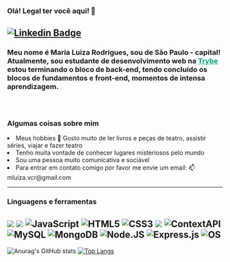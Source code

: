 ### Olá! Legal ter você aqui! 👋

[![Linkedin Badge](https://img.shields.io/badge/-Linkedin-blue?style=flat-square&logo=Linkedin&logoColor=white&link=https://www.linkedin.com/in/gabrielmirandab/)](https://www.linkedin.com/in/maria-luiza-victorio-castelar-rodrigues-625a2b17a/)
---

<h3>Meu nome é Maria Luiza Rodrigues, sou de São Paulo - capital!
Atualmente, sou estudante de desenvolvimento web na <a href="https://www.betrybe.com/" target="_blank" rel="nofollow" style="color:#04AA6D">Trybe</a> estou terminando o bloco de back-end, tendo concluído os blocos de fundamentos e front-end, momentos de intensa aprendizagem.<h3>
</br>
<h3>Algumas coisas sobre mim</h5>
<li> Meus hobbies 🤩 Gosto muito de ler livros e peças de teatro, assistir séries, viajar e fazer teatro </li>
<li>Tenho muita vontade de conhecer lugares misteriosos pelo mundo</li>
<li>Sou uma pessoa muito comunicativa e sociável</li>
<li>Para entrar em contato comigo por favor me envie um email: 📫 mluiza.vcr@gmail.com</li>
  
---

<h3>Linguagens e ferramentas</h3>

<img src="https://img.shields.io/badge/React-20232A?style=for-the-badge&logo=react&logoColor=61DAFB"> <img src="https://img.shields.io/badge/Redux-593D88?style=for-the-badge&logo=redux&logoColor=white" /> ![JavaScript](https://img.shields.io/badge/JavaScript-323330?style=for-the-badge&logo=javascript&logoColor=F7DF1E) ![HTML5](https://img.shields.io/badge/HTML-239120?style=for-the-badge&logo=html5&logoColor=white) ![CSS3](https://img.shields.io/badge/CSS3-1572B6?style=for-the-badge&logo=css3&logoColor=white) <img src="https://img.shields.io/badge/Jest-C21325?style=for-the-badge&logo=jest&logoColor=white"> ![ContextAPI](https://img.shields.io/badge/ContextAPI-0000FF?style=for-the-badge&logo=React&logoColor=white) ![MySQL](https://img.shields.io/badge/Mysql-1572B6?style=for-the-badge&logo=Mysql&logoColor=white) ![MongoDB](https://img.shields.io/badge/MongoDB-239120?style=for-the-badge&logo=MongoDB&logoColor=white) ![Node.JS](https://img.shields.io/badge/Node.JS-2E8B57?style=for-the-badge&logo=Node.JS&logoColor=white) ![Express.js](https://img.shields.io/badge/Express-323330?logo=javascript&style=for-the-badge&logoColor=F7DF1E) ![OS](https://img.shields.io/badge/Ubuntu-E95420?style=for-the-badge&logo=ubuntu&logoColor=white)
----
![Anurag's GitHub stats](https://github-readme-stats.vercel.app/api?username=mluiza-vcr&show_icons=true&theme=dark)
[![Top Langs](https://github-readme-stats.vercel.app/api/top-langs/?username=mluiza-vcr)](https://github.com/mluiza-vcr/github-readme-stats)  


